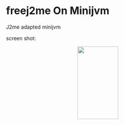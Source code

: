 # freej2me On Minijvm
J2me adapted minijvm 

screen shot:

 <div align=center><img width="112" height="199" src="https://raw.githubusercontent.com/digitalgust/freej2meOnMinijvm/master/screen.png"/></div>

